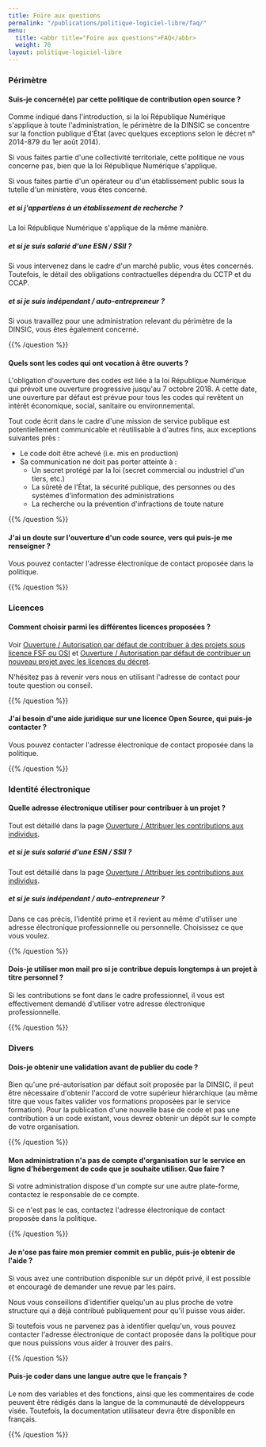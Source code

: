 ```yaml
---
title: Foire aux questions
permalink: "/publications/politique-logiciel-libre/faq/"
menu:
  title: <abbr title="Foire aux questions">FAQ</abbr>
  weight: 70
layout: politique-logiciel-libre
---
```


### Périmètre 


#### Suis-je concerné(e) par cette politique de contribution open source ?

Comme indiqué dans l'introduction, si la loi République Numérique s'applique à toute l'administration, le périmètre de la DINSIC se concentre sur la fonction publique d'État (avec quelques exceptions selon le décret n° 2014-879 du 1er août 2014). 

Si vous faites partie d'une collectivité territoriale, cette politique ne vous concerne pas, bien que la loi République Numérique s'applique. 

Si vous faites partie d'un opérateur ou d'un établissement public sous la tutelle d'un ministère, vous êtes concerné.


##### et si j'appartiens à un établissement de recherche ?

La loi République Numérique s'applique de la même manière.


##### et si je suis salarié d'une ESN / SSII ?

Si vous intervenez dans le cadre d'un marché public, vous êtes concernés. Toutefois, le détail des obligations contractuelles dépendra du CCTP et du CCAP.


##### et si je suis indépendant / auto-entrepreneur ?

Si vous travaillez pour une administration relevant du périmètre de la DINSIC, vous êtes également concerné.

{{% /question %}}

#### Quels sont les codes qui ont vocation à être ouverts ?

L'obligation d'ouverture des codes est liée à la loi République Numérique qui prévoit une ouverture progressive jusqu'au 7 octobre 2018. A
cette date, une ouverture par défaut est prévue pour tous les codes qui revêtent un intérêt économique, social, 
sanitaire ou environnemental. 

Tout code écrit dans le cadre d'une mission de service publique est potentiellement communicable et réutilisable à d'autres fins, aux exceptions suivantes près : 

- Le code doit être achevé (i.e. mis en production)
- Sa communication ne doit pas porter atteinte à : 
    - Un secret protégé par la loi (secret commercial ou industriel d'un tiers, etc.)
    - La sûreté de l'État, la sécurité publique, des personnes  ou des systèmes d'information des administrations
    - La recherche ou la prévention d'infractions de toute nature

{{% /question %}}

#### J'ai un doute sur l'ouverture d'un code source, vers qui puis-je me renseigner ?

Vous pouvez contacter l'adresse électronique de contact proposée dans la politique.

{{% /question %}}


### Licences

#### Comment choisir parmi les différentes licences proposées ?

Voir [Ouverture / Autorisation par défaut de contribuer à des projets sous licence FSF ou OSI](ouverture) et [Ouverture / Autorisation par défaut de contribuer un nouveau projet avec les licences du décret](ouverture).

N'hésitez pas à revenir vers nous en utilisant l'adresse de contact pour toute question ou conseil.

{{% /question %}}

#### J'ai besoin d'une aide juridique sur une licence Open Source, qui puis-je contacter ?

Vous pouvez contacter l'adresse électronique de contact proposée dans la politique.

{{% /question %}}


### Identité électronique

#### Quelle adresse électronique utiliser pour contribuer à un projet ?

Tout est détaillé dans la page [Ouverture / Attribuer les contributions aux individus](ouverture).

##### et si je suis salarié d'une ESN / SSII ?

Tout est détaillé dans la page [Ouverture / Attribuer les contributions aux individus](ouverture).


##### et si je suis indépendant / auto-entrepreneur ?

Dans ce cas précis, l'identité prime et il revient au même d'utiliser une adresse électronique professionnelle ou personnelle. Choisissez ce que vous voulez.

{{% /question %}}


#### Dois-je utiliser mon mail pro si je contribue depuis longtemps à un projet à titre personnel ?

Si les contributions se font dans le cadre professionnel, il vous est effectivement demandé d'utiliser votre adresse électronique professionnelle.

{{% /question %}}



### Divers

#### Dois-je obtenir une validation avant de publier du code ?

Bien qu'une pré-autorisation par défaut soit proposée par la DINSIC, il peut être nécessaire d'obtenir l'accord de votre supérieur hiérarchique (au même titre que vous faites valider vos formations proposées par le service formation). Pour la publication d'une nouvelle base de code et pas une contribution à un code existant, vous devrez obtenir un dépôt sur le compte de votre organisation.

{{% /question %}}


#### Mon administration n'a pas de compte d'organisation sur le service en ligne d'hébergement de code que je souhaite utiliser. Que faire ? 

Si votre administration dispose d'un compte sur une autre plate-forme, contactez le responsable de ce compte. 

Si ce n'est pas le cas, contactez l'adresse électronique de contact proposée dans la politique.

{{% /question %}}


#### Je n'ose pas faire mon premier commit en public, puis-je obtenir de l'aide ?

Si vous avez une contribution disponible sur un dépôt privé, il est possible et encouragé de demander une revue par les pairs. 

Nous vous conseillons d'identifier quelqu'un au plus proche de votre structure qui a déjà contribué publiquement pour qu'il puisse vous aider. 

Si toutefois vous ne parvenez pas à identifier quelqu'un, vous pouvez contacter l'adresse électronique de contact proposée dans la politique
pour que nous puissions vous aider à trouver des pairs.

{{% /question %}}


#### Puis-je coder dans une langue autre que le français ?

Le nom des variables et des fonctions, ainsi que les commentaires de code peuvent être rédigés dans la langue de la communauté de développeurs visée. Toutefois, la documentation utilisateur devra être disponible en français.

{{% /question %}}
